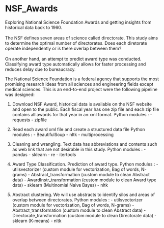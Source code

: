 # NSF_Awards
Exploring National Science Foundation Awards and getting insights from historical data back to 1960.<br><br>
The NSF defines seven areas of science called directorate. This study aims to determine the optimal number of directorates. Does each diretorate operate independently or is there overlap between them? <br><br>
On another hand, an attempt to predict award type was conducted. Classifying award type automatically allows for faster processing and reduces delay due to bureaucracy.

The National Science Foundation is a federal agency that supports the most promising research ideas from all sciences and engineering fields except medical sciences. This is an end-to-end project were the following pipeline was designed:

1. Download NSF Award, historical data is available on the NSF website and open to the public. Each fiscal year has one zip file and each zip file contains all awards for that year in an xml format.
  Python modules :
          - requests
          - zipfile

2. Read each award xml file and create a structured data file
  Python modules :
          - BeautifulSoup
          - nltk
          - multiprocessing

3. Cleaning and wrangling. Text data has abbreviations and contents such as web link that are not desirable in this study.
  Python modules :
          - pandas
          - sklearn
          - re
          - itertools

4. Award Type Classification. Prediction of award type.
  Python modules :
          - utilsvectorizer (custom module for vectorization, Bag of words, N-grams)
          - Abstract_transformation (custom  module to clean Abstract data)
          - AwardInstr_transformation (custom  module to clean Award type data)
          - sklearn (Multinomial Naive Bayes)
          - nltk

5. Abstract clustering. We will use abstracts to identify silos and areas of overlap between directorates.
  Python modules :
          - utilsvectorizer (custom module for vectorization, Bag of words, N-grams)
          - Abstract_transformation (custom  module to clean Abstract data)
          - Directorate_transformation (custom  module to clean Directorate data)
          - sklearn (K-means)
          - nltk 
